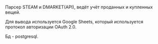 Парсер STEAM и DMARKET(API), ведёт учёт проданных и купленных вещей.

Для вывода используется Google Sheets, который используется протокол авторизации OAuth 2.0.

Бд - postgresql.
